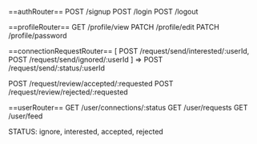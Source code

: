 ==authRouter==
POST /signup
POST /login
POST /logout

==profileRouter==
GET /profile/view
PATCH /profile/edit
PATCH /profile/password

==connectionRequestRouter==
[ POST /request/send/interested/:userId, POST /request/send/ignored/:userId ] => POST /request/send/:status/:userId

POST /request/review/accepted/:requested
POST /request/review/rejected/:requested

==userRouter==
GET /user/connections/:status
GET /user/requests
GET /user/feed

STATUS: ignore, interested, accepted, rejected
